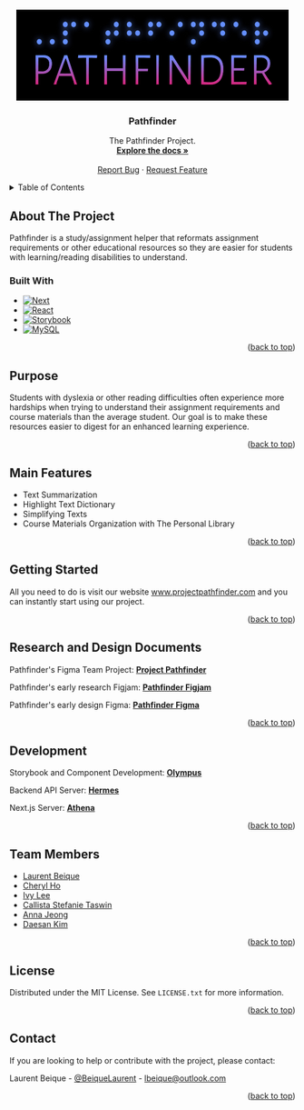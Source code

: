 <a name="readme-top"></a>


<!-- PROJECT LOGO -->
<br />
<div align="center">
  <a href="https://github.com/lbeique/Pathfinder">
    <img src="images/logo.jpg" alt="Pathfinder Logo" width="480" height="160">
  </a>

<h3 align="center">Pathfinder</h3>

  <p align="center">
    The Pathfinder Project.
    <br />
    <a href="https://github.com/lbeique/Pathfinder"><strong>Explore the docs »</strong></a>
    <br />
    <br />
    <a href="https://github.com/lbeique/Pathfinder/issues">Report Bug</a>
    ·
    <a href="https://github.com/lbeique/Pathfinder/issues">Request Feature</a>
  </p>
</div>



<!-- TABLE OF CONTENTS -->
<details>
  <summary>Table of Contents</summary>
  <ol>
    <li>
      <a href="#about-the-project">About The Project</a>
      <ul>
        <li><a href="#built-with">Built With</a></li>
      </ul>
    </li>
    <li><a href="#purpose">Purpose</a></li>
    <li><a href="#main-features">Main Features</a></li>
    <li><a href="#getting-started">Getting Started</a></li>
    <li><a href="#research-and-design-documents">Design</a></li>
    <li><a href="#development">Development</a></li>
    <li><a href="#team-members">Team Members</a></li>
    <li><a href="#license">License</a></li>
    <li><a href="#contact">Contact</a></li>
  </ol>
</details>



<!-- ABOUT THE PROJECT -->
## About The Project

Pathfinder is a study/assignment helper that reformats assignment requirements or other educational resources so they are easier for students with learning/reading disabilities to understand.


### Built With

* [![Next][Next.js]][Next-url]
* [![React][React.js]][React-url]
* [![Storybook][Storybook.js]][Storybook-url]
* [![MySQL][MySQL]][MySQL-url]

<p align="right">(<a href="#readme-top">back to top</a>)</p>


<!-- PUROPOSE -->
## Purpose

Students with dyslexia or other reading difficulties often experience more hardships when trying to understand their assignment requirements and course materials than the average student. Our goal is to make these resources easier to digest for an enhanced learning experience.

<p align="right">(<a href="#readme-top">back to top</a>)</p>



<!-- MAIN FEATURES -->
## Main Features
* Text Summarization
* Highlight Text Dictionary
* Simplifying Texts
* Course Materials Organization with The Personal Library

<p align="right">(<a href="#readme-top">back to top</a>)</p>



<!-- GETTING STARTED -->
## Getting Started

All you need to do is visit our website www.projectpathfinder.com and you can instantly start using our project.

<p align="right">(<a href="#readme-top">back to top</a>)</p>


<!-- DESIGN DOCUMENTS -->
## Research and Design Documents

Pathfinder's Figma Team Project:
<a href="https://www.figma.com/files/project/37898347/Team-project?fuid=1018768937161552575"><strong>Project Pathfinder</strong></a>

Pathfinder's early research Figjam:
<a href="https://www.figma.com/file/5uhAAMwg8mkt4xLeN6tnzy/Research"><strong>Pathfinder Figjam</strong></a>

Pathfinder's early design Figma:
<a href="https://www.figma.com/file/9d94dbWawYK0n9Iy2kdOn9/Design?node-id=0%3A1"><strong>Pathfinder Figma</strong></a>

<p align="right">(<a href="#readme-top">back to top</a>)</p>



<!-- DEVELOPMENT -->
## Development

Storybook and Component Development:
<a href="https://github.com/lbeique/Olympus"><strong>Olympus</strong></a>

Backend API Server:
<a href="https://github.com/lbeique/Olympus"><strong>Hermes</strong></a>

Next.js Server:
<a href="https://github.com/hlee443/PathFinder-Athena"><strong>Athena</strong></a>

<p align="right">(<a href="#readme-top">back to top</a>)</p>



<!-- Team Members -->
## Team Members

* [Laurent Beique](lbeique@outlook.com)
* [Cheryl Ho](ho.cheryl@outlook.com)
* [Ivy Lee](ivy1920lee@gmail.com)
* [Callista Stefanie Taswin](callistastefanie@gmail.com)
* [Anna Jeong](seohyun9672@gmail.com)
* [Daesan Kim](daesan98@gmail.com)

<p align="right">(<a href="#readme-top">back to top</a>)</p>



<!-- LICENSE -->
## License

Distributed under the MIT License. See `LICENSE.txt` for more information.

<p align="right">(<a href="#readme-top">back to top</a>)</p>



<!-- CONTACT -->
## Contact

If you are looking to help or contribute with the project, please contact:

Laurent Beique - [@BeiqueLaurent](https://twitter.com/BeiqueLaurent) - lbeique@outlook.com


<p align="right">(<a href="#readme-top">back to top</a>)</p>



<!-- MARKDOWN LINKS & IMAGES -->
[Next.js]: https://img.shields.io/badge/next.js-20232A?style=for-the-badge&logo=nextdotjs&logoColor=white
[Next-url]: https://nextjs.org/
[React.js]: https://img.shields.io/badge/React-20232A?style=for-the-badge&logo=react&logoColor=61DAFB
[React-url]: https://reactjs.org/
[Storybook.js]: https://img.shields.io/badge/Storybook-20232A?style=for-the-badge&logo=storybook&logoColor=FF4785
[Storybook-url]: https://storybook.js.org/
[MySQL]: https://img.shields.io/badge/MySQL-20232A?style=for-the-badge&logo=mysql&logoColor=035480
[MySQL-url]: https://www.mysql.com/

